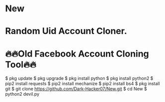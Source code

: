 # New
# Random Uid Account Cloner.

# 🔥🔥Old Facebook Account Cloning Tool🔥🔥

$ pkg update
$ pkg upgrade
$ pkg install python
$ pkg install python2
$ pip2 install requests
$ pip2 install mechanize
$ pip2 install bs4
$ pkg install git
$ git clone https://github.com/Dark-Hacker07/New.git
$ cd New
$ python2 devil.py


